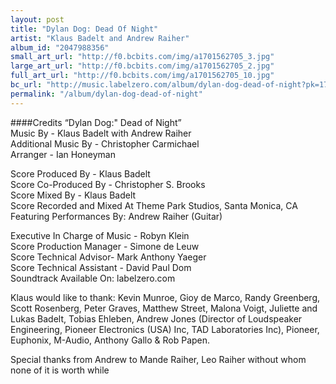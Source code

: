 ```yaml
---
layout: post
title: "Dylan Dog: Dead Of Night"
artist: "Klaus Badelt and Andrew Raiher"
album_id: "2047988356"
small_art_url: "http://f0.bcbits.com/img/a1701562705_3.jpg"
large_art_url: "http://f0.bcbits.com/img/a1701562705_2.jpg"
full_art_url: "http://f0.bcbits.com/img/a1701562705_10.jpg"
bc_url: "http://music.labelzero.com/album/dylan-dog-dead-of-night?pk=170"
permalink: "/album/dylan-dog-dead-of-night"
---
```

####Credits
“Dylan Dog:" Dead of Night”   
Music By - Klaus Badelt with Andrew Raiher  
Additional Music By - Christopher Carmichael  
Arranger - Ian Honeyman   
  
Score Produced By - Klaus Badelt   
Score Co-Produced By - Christopher S. Brooks  
Score Mixed By - Klaus Badelt  
Score Recorded and Mixed At Theme Park Studios, Santa Monica, CA   
Featuring Performances By: Andrew Raiher (Guitar)   
  
Executive In Charge of Music - Robyn Klein   
Score Production Manager - Simone de Leuw   
Score Technical Advisor- Mark Anthony Yaeger  
Score Technical Assistant - David Paul Dom  
Soundtrack Available On: labelzero.com   
  
Klaus would like to thank: Kevin Munroe, Gioy de Marco, Randy Greenberg, Scott Rosenberg, Peter Graves, Matthew Street, Malona Voigt, Juliette and Lukas Badelt, Tobias Ehleben, Andrew Jones (Director of Loudspeaker Engineering, Pioneer Electronics (USA) Inc, TAD Laboratories Inc), Pioneer, Euphonix, M-Audio, Anthony Gallo & Rob Papen.  
  
Special thanks from Andrew to Mande Raiher, Leo Raiher without whom none of it is worth while

